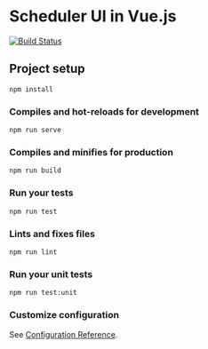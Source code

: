 # Scheduler UI in Vue.js
[![Build Status](https://dev.azure.com/v-echo/Scheduler/_apis/build/status/Vue%20SPA%20CI%20Build?branchName=master)](https://dev.azure.com/v-echo/Scheduler/_build/latest?definitionId=5?branchName=master)

## Project setup
```
npm install
```

### Compiles and hot-reloads for development
```
npm run serve
```

### Compiles and minifies for production
```
npm run build
```

### Run your tests
```
npm run test
```

### Lints and fixes files
```
npm run lint
```

### Run your unit tests
```
npm run test:unit
```

### Customize configuration
See [Configuration Reference](https://cli.vuejs.org/config/).
